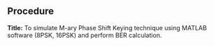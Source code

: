 ##  Procedure

**Title:** To simulate M-ary Phase Shift Keying technique using MATLAB software (8PSK, 16PSK) and perform BER calculation.


